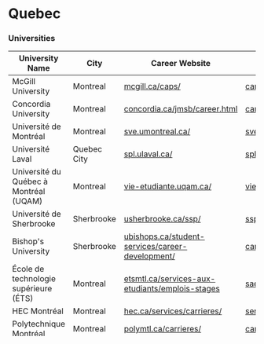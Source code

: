 # Quebec

### Universities

| University Name                        | City        | Career Website                                                                                                   | Email                     |
| -------------------------------------- | ----------- | ---------------------------------------------------------------------------------------------------------------- | ------------------------- |
| McGill University                      | Montreal    | [mcgill.ca/caps/](https://www.mcgill.ca/caps/)                                                                   | careers.caps@mcgill.ca    |
| Concordia University                   | Montreal    | [concordia.ca/jmsb/career.html](https://www.concordia.ca/jmsb/career.html)                                       | careers.jmsb@concordia.ca |
| Université de Montréal                 | Montreal    | [sve.umontreal.ca/](https://sve.umontreal.ca/)                                                                   | sve@umontreal.ca          |
| Université Laval                       | Quebec City | [spl.ulaval.ca/](https://www.spl.ulaval.ca/)                                                                     | spl@ulaval.ca             |
| Université du Québec à Montréal (UQAM) | Montreal    | [vie-etudiante.uqam.ca/](https://vie-etudiante.uqam.ca/)                                                         | vie-etudiante@uqam.ca     |
| Université de Sherbrooke               | Sherbrooke  | [usherbrooke.ca/ssp/](https://www.usherbrooke.ca/ssp/)                                                           | ssp@usherbrooke.ca        |
| Bishop's University                    | Sherbrooke  | [ubishops.ca/student-services/career-development/](https://www.ubishops.ca/student-services/career-development/) | career@ubishops.ca        |
| École de technologie supérieure (ÉTS)  | Montreal    | [etsmtl.ca/services-aux-etudiants/emplois-stages](https://www.etsmtl.ca/services-aux-etudiants/emplois-stages)   | sae@etsmtl.ca             |
| HEC Montréal                           | Montreal    | [hec.ca/services/carrieres/](https://www.hec.ca/services/carrieres/)                                             | services.carrieres@hec.ca |
| Polytechnique Montréal                 | Montreal    | [polymtl.ca/carrieres/](https://www.polymtl.ca/carrieres/)                                                       | carrieres@polymtl.ca      |

### Colleges

| College Name                    | City                    | Career Website                                                                                                                                                                                                             | Email                            |
| ------------------------------- | ----------------------- | -------------------------------------------------------------------------------------------------------------------------------------------------------------------------------------------------------------------------- | -------------------------------- |
| Dawson College                  | Montreal                | [dawsoncollege.qc.ca/career-resource-centre/](https://www.dawsoncollege.qc.ca/career-resource-centre/)                                                                                                                     | info@dawsoncollege.qc.ca         |
| LaSalle College                 | Montreal                | [lasallecollege.com/student-services/career-services](https://www.lasallecollege.com/student-services/career-services)                                                                                                     | career.services@lcieducation.com |
| John Abbott College             | Sainte-Anne-de-Bellevue | [johnabbott.qc.ca/student-services/career-centre/](https://www.johnabbott.qc.ca/student-services/career-centre/)                                                                                                           | info@johnabbott.qc.ca            |
| Champlain College Saint-Lambert | Saint-Lambert           | [champlainonline.com/champlainweb/student-services/career-services/](https://www.champlainonline.com/champlainweb/student-services/career-services/)                                                                       | info@champlaincollege.qc.ca      |
| Vanier College                  | Montreal                | [vaniercollege.qc.ca/student-services/career-planning/](https://www.vaniercollege.qc.ca/student-services/career-planning/)                                                                                                 | info@vaniercollege.qc.ca         |
| Cégep de Saint-Laurent          | Montreal                | [cegep-st-laurent.qc.ca/services-aux-etudiants/orientation-et-information-scolaire-et-professionnelle/](https://www.cegep-st-laurent.qc.ca/services-aux-etudiants/orientation-et-information-scolaire-et-professionnelle/) | info@cegep-st-laurent.qc.ca      |
| Collège Ahuntsic                | Montreal                | [collegeahuntsic.qc.ca/services-aux-etudiants/orientation-et-information-scolaire-et-professionnelle](https://www.collegeahuntsic.qc.ca/services-aux-etudiants/orientation-et-information-scolaire-et-professionnelle)     | info@collegeahuntsic.qc.ca       |
| Cégep du Vieux Montréal         | Montreal                | [cvm.qc.ca/services/orientation/](https://www.cvm.qc.ca/services/orientation/)                                                                                                                                             | info@cvm.qc.ca                   |
| Collège de Maisonneuve          | Montreal                | [cmaisonneuve.qc.ca/services-aux-etudiants/orientation-et-information-scolaire-et-professionnelle/](https://www.cmaisonneuve.qc.ca/services-aux-etudiants/orientation-et-information-scolaire-et-professionnelle/)         | info@cmaisonneuve.qc.ca          |
| Collège Montmorency             | Laval                   | [cmontmorency.qc.ca/services-aux-etudiants/orientation-et-information-scolaire-et-professionnelle/](https://www.cmontmorency.qc.ca/services-aux-etudiants/orientation-et-information-scolaire-et-professionnelle/)         | info@cmontmorency.qc.ca          |
